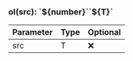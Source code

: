 ### ol(src): \`\$\{number}\`\`\$\{T}\`

| Parameter | Type | Optional |
| --------- | ---- | -------- |
| src       | T    | ❌       |

